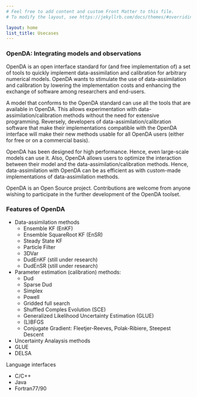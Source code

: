 ```yaml
---
# Feel free to add content and custom Front Matter to this file.
# To modify the layout, see https://jekyllrb.com/docs/themes/#overriding-theme-defaults

layout: home
list_title: Usecases
---
```

### OpenDA: Integrating models and observations

OpenDA is an open interface standard for (and free implementation of) a set of tools to quickly implement data-assimilation and calibration for arbitrary numerical models. OpenDA wants to stimulate the use of data-assimilation and calibration by lowering the implementation costs and enhancing the exchange of software among researchers and end-users.

A model that conforms to the OpenDA standard can use all the tools that are available in OpenDA. This allows experimentation with data-assimilation/calibration methods without the need for extensive programming. Reversely, developers of data-assimilation/calibration software that make their implementations compatible with the OpenDA interface will make their new methods usable for all OpenDA users (either for free or on a commercial basis).

OpenDA has been designed for high performance. Hence, even large-scale models can use it. Also, OpenDA allows users to optimize the interaction between their model and the data-assimilation/calibration methods. Hence, data-assimilation with OpenDA can be as efficient as with custom-made implementations of data-assimilation methods.

OpenDA is an Open Source project. Contributions are welcome from anyone wishing to participate in the further development of the OpenDA toolset.

### Features of OpenDA

* Data-assimilation methods
  * Ensemble KF (EnKF)
  * Ensemble SquareRoot KF (EnSR)
  * Steady State KF
  * Particle Filter
  * 3DVar
  * DudEnKF (still under research)
  * DudEnSR (still under research)
* Parameter estimation (calibration) methods:
  * Dud
  * Sparse Dud
  * Simplex
  * Powell
  * Gridded full search
  * Shuffled Comples Evolution (SCE)
  * Generalized Likelihood Uncertainty Estimation (GLUE)
  * (L)BFGS
  * Conjugate Gradient: Fleetjer-Reeves, Polak-Ribiere, Steepest Descent
* Uncertainty Analaysis methods
* GLUE
* DELSA

Language interfaces

*  C/C++
*  Java
*  Fortran77/90
